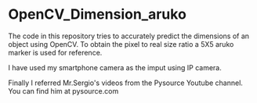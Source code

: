 # OpenCV_Dimension_aruko
The code in this repository tries to accurately predict the dimensions of an object using OpenCV. To obtain the pixel to real size ratio a 5X5 aruko marker is used for reference.

I have used my smartphone camera as the imput using IP camera.

Finally I referred Mr.Sergio's videos from the Pysource Youtube channel.
You can find him at pysource.com
